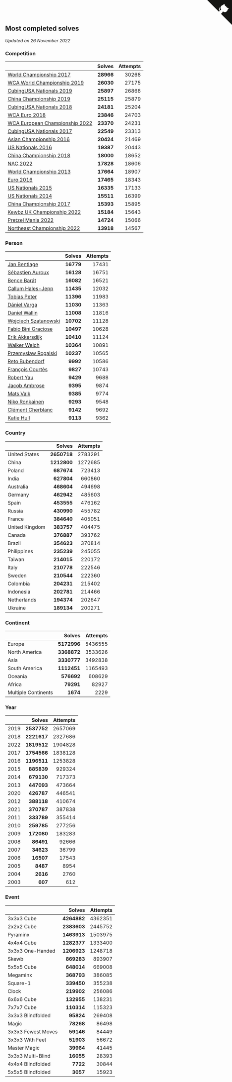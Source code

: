 ## Most completed solves

*Updated on 26 November 2022*


### Competition

|  | Solves | Attempts |
| :--- | ---: | ---: |
| [World Championship 2017](https://www.worldcubeassociation.org/competitions/WC2017) | **28966** | 30268 |
| [WCA World Championship 2019](https://www.worldcubeassociation.org/competitions/WC2019) | **26030** | 27175 |
| [CubingUSA Nationals 2019](https://www.worldcubeassociation.org/competitions/CubingUSANationals2019) | **25897** | 26868 |
| [China Championship 2019](https://www.worldcubeassociation.org/competitions/ChinaChampionship2019) | **25115** | 25879 |
| [CubingUSA Nationals 2018](https://www.worldcubeassociation.org/competitions/CubingUSANationals2018) | **24181** | 25204 |
| [WCA Euro 2018](https://www.worldcubeassociation.org/competitions/Euro2018) | **23846** | 24703 |
| [WCA European Championship 2022](https://www.worldcubeassociation.org/competitions/Euro2022) | **23370** | 24231 |
| [CubingUSA Nationals 2017](https://www.worldcubeassociation.org/competitions/CubingUSANationals2017) | **22549** | 23313 |
| [Asian Championship 2016](https://www.worldcubeassociation.org/competitions/AsianChampionship2016) | **20424** | 21469 |
| [US Nationals 2016](https://www.worldcubeassociation.org/competitions/USNationals2016) | **19387** | 20443 |
| [China Championship 2018](https://www.worldcubeassociation.org/competitions/ChinaChampionship2018) | **18000** | 18652 |
| [NAC 2022](https://www.worldcubeassociation.org/competitions/NAC2022) | **17828** | 18606 |
| [World Championship 2013](https://www.worldcubeassociation.org/competitions/WC2013) | **17664** | 18907 |
| [Euro 2016](https://www.worldcubeassociation.org/competitions/Euro2016) | **17465** | 18343 |
| [US Nationals 2015](https://www.worldcubeassociation.org/competitions/USNationals2015) | **16335** | 17133 |
| [US Nationals 2014](https://www.worldcubeassociation.org/competitions/USNationals2014) | **15511** | 16399 |
| [China Championship 2017](https://www.worldcubeassociation.org/competitions/ChinaChampionship2017) | **15393** | 15895 |
| [Kewbz UK Championship 2022](https://www.worldcubeassociation.org/competitions/KewbzUKChampionship2022) | **15184** | 15643 |
| [Pretzel Mania 2022](https://www.worldcubeassociation.org/competitions/PretzelMania2022) | **14724** | 15066 |
| [Northeast Championship 2022](https://www.worldcubeassociation.org/competitions/NortheastChampionship2022) | **13918** | 14567 |

### Person

|  | Solves | Attempts |
| :--- | ---: | ---: |
| [Jan Bentlage](https://www.worldcubeassociation.org/persons/2010BENT01) | **16779** | 17431 |
| [Sébastien Auroux](https://www.worldcubeassociation.org/persons/2008AURO01) | **16128** | 16751 |
| [Bence Barát](https://www.worldcubeassociation.org/persons/2008BARA01) | **16082** | 16521 |
| [Callum Hales-Jepp](https://www.worldcubeassociation.org/persons/2012HALE01) | **11435** | 12032 |
| [Tobias Peter](https://www.worldcubeassociation.org/persons/2014PETE03) | **11396** | 11983 |
| [Dániel Varga](https://www.worldcubeassociation.org/persons/2008VARG01) | **11030** | 11363 |
| [Daniel Wallin](https://www.worldcubeassociation.org/persons/2013WALL03) | **11008** | 11816 |
| [Wojciech Szatanowski](https://www.worldcubeassociation.org/persons/2011SZAT01) | **10702** | 11128 |
| [Fabio Bini Graciose](https://www.worldcubeassociation.org/persons/2010GRAC02) | **10497** | 10628 |
| [Erik Akkersdijk](https://www.worldcubeassociation.org/persons/2005AKKE01) | **10410** | 11124 |
| [Walker Welch](https://www.worldcubeassociation.org/persons/2011WELC01) | **10364** | 10891 |
| [Przemysław Rogalski](https://www.worldcubeassociation.org/persons/2013ROGA02) | **10237** | 10565 |
| [Reto Bubendorf](https://www.worldcubeassociation.org/persons/2012BUBE01) | **9992** | 10586 |
| [François Courtès](https://www.worldcubeassociation.org/persons/2008COUR01) | **9827** | 10743 |
| [Robert Yau](https://www.worldcubeassociation.org/persons/2009YAUR01) | **9429** | 9688 |
| [Jacob Ambrose](https://www.worldcubeassociation.org/persons/2010AMBR01) | **9395** | 9874 |
| [Mats Valk](https://www.worldcubeassociation.org/persons/2007VALK01) | **9385** | 9774 |
| [Niko Ronkainen](https://www.worldcubeassociation.org/persons/2010RONK01) | **9293** | 9548 |
| [Clément Cherblanc](https://www.worldcubeassociation.org/persons/2014CHER05) | **9142** | 9692 |
| [Katie Hull](https://www.worldcubeassociation.org/persons/2010HULL01) | **9113** | 9362 |

### Country

|  | Solves | Attempts |
| :--- | ---: | ---: |
| United States | **2650718** | 2783291 |
| China | **1212800** | 1272685 |
| Poland | **687674** | 723413 |
| India | **627804** | 660860 |
| Australia | **468604** | 494698 |
| Germany | **462942** | 485603 |
| Spain | **453555** | 476162 |
| Russia | **430990** | 455782 |
| France | **384640** | 405051 |
| United Kingdom | **383757** | 404475 |
| Canada | **376887** | 393762 |
| Brazil | **354623** | 370814 |
| Philippines | **235239** | 245055 |
| Taiwan | **214015** | 220172 |
| Italy | **210778** | 222546 |
| Sweden | **210544** | 222360 |
| Colombia | **204231** | 215402 |
| Indonesia | **202781** | 214466 |
| Netherlands | **194374** | 202647 |
| Ukraine | **189134** | 200271 |

### Continent

|  | Solves | Attempts |
| :--- | ---: | ---: |
| Europe | **5172996** | 5436555 |
| North America | **3368872** | 3533626 |
| Asia | **3330777** | 3492838 |
| South America | **1112451** | 1165493 |
| Oceania | **576692** | 608629 |
| Africa | **79291** | 82927 |
| Multiple Continents | **1674** | 2229 |

### Year

|  | Solves | Attempts |
| :--- | ---: | ---: |
| 2019 | **2537752** | 2657069 |
| 2018 | **2221617** | 2327686 |
| 2022 | **1819512** | 1904828 |
| 2017 | **1754566** | 1838128 |
| 2016 | **1196511** | 1253828 |
| 2015 | **885839** | 929324 |
| 2014 | **679130** | 717373 |
| 2013 | **447093** | 473664 |
| 2020 | **426787** | 446541 |
| 2012 | **388118** | 410674 |
| 2021 | **370787** | 387838 |
| 2011 | **333789** | 355414 |
| 2010 | **259785** | 277256 |
| 2009 | **172080** | 183283 |
| 2008 | **86491** | 92666 |
| 2007 | **34623** | 36799 |
| 2006 | **16507** | 17543 |
| 2005 | **8487** | 8954 |
| 2004 | **2616** | 2760 |
| 2003 | **607** | 612 |

### Event

|  | Solves | Attempts |
| :--- | ---: | ---: |
| 3x3x3 Cube | **4264882** | 4362351 |
| 2x2x2 Cube | **2383603** | 2445752 |
| Pyraminx | **1463913** | 1503975 |
| 4x4x4 Cube | **1282377** | 1333400 |
| 3x3x3 One-Handed | **1206923** | 1248718 |
| Skewb | **869283** | 893907 |
| 5x5x5 Cube | **648014** | 669008 |
| Megaminx | **368793** | 386085 |
| Square-1 | **339450** | 355238 |
| Clock | **219902** | 256086 |
| 6x6x6 Cube | **132955** | 138231 |
| 7x7x7 Cube | **110314** | 115323 |
| 3x3x3 Blindfolded | **95824** | 269408 |
| Magic | **78268** | 86498 |
| 3x3x3 Fewest Moves | **59146** | 84449 |
| 3x3x3 With Feet | **51903** | 56672 |
| Master Magic | **39964** | 41445 |
| 3x3x3 Multi-Blind | **16055** | 28393 |
| 4x4x4 Blindfolded | **7722** | 30844 |
| 5x5x5 Blindfolded | **3057** | 15923 |


<a href="https://github.com/JustinTimeCuber/wca_statistics" class="github-corner" aria-label="View source on Github"><svg width="80" height="80" viewBox="0 0 250 250" style="fill:#151513; color:#fff; position: absolute; top: 0; border: 0; right: 0;" aria-hidden="true"><path d="M0,0 L115,115 L130,115 L142,142 L250,250 L250,0 Z"></path><path d="M128.3,109.0 C113.8,99.7 119.0,89.6 119.0,89.6 C122.0,82.7 120.5,78.6 120.5,78.6 C119.2,72.0 123.4,76.3 123.4,76.3 C127.3,80.9 125.5,87.3 125.5,87.3 C122.9,97.6 130.6,101.9 134.4,103.2" fill="currentColor" style="transform-origin: 130px 106px;" class="octo-arm"></path><path d="M115.0,115.0 C114.9,115.1 118.7,116.5 119.8,115.4 L133.7,101.6 C136.9,99.2 139.9,98.4 142.2,98.6 C133.8,88.0 127.5,74.4 143.8,58.0 C148.5,53.4 154.0,51.2 159.7,51.0 C160.3,49.4 163.2,43.6 171.4,40.1 C171.4,40.1 176.1,42.5 178.8,56.2 C183.1,58.6 187.2,61.8 190.9,65.4 C194.5,69.0 197.7,73.2 200.1,77.6 C213.8,80.2 216.3,84.9 216.3,84.9 C212.7,93.1 206.9,96.0 205.4,96.6 C205.1,102.4 203.0,107.8 198.3,112.5 C181.9,128.9 168.3,122.5 157.7,114.1 C157.9,116.9 156.7,120.9 152.7,124.9 L141.0,136.5 C139.8,137.7 141.6,141.9 141.8,141.8 Z" fill="currentColor" class="octo-body"></path></svg></a><style>.github-corner:hover .octo-arm{animation:octocat-wave 560ms ease-in-out}@keyframes octocat-wave{0%,100%{transform:rotate(0)}20%,60%{transform:rotate(-25deg)}40%,80%{transform:rotate(10deg)}}@media (max-width:500px){.github-corner:hover .octo-arm{animation:none}.github-corner .octo-arm{animation:octocat-wave 560ms ease-in-out}}</style>
